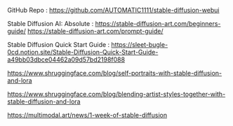 
GitHub Repo : https://github.com/AUTOMATIC1111/stable-diffusion-webui

Stable Diffusion AI: Absolute : https://stable-diffusion-art.com/beginners-guide/
https://stable-diffusion-art.com/prompt-guide/

Stable Diffusion Quick Start Guide : https://sleet-bugle-0cd.notion.site/Stable-Diffusion-Quick-Start-Guide-a49bb03dbce04462a09d57bd2198f088

https://www.shruggingface.com/blog/self-portraits-with-stable-diffusion-and-lora

https://www.shruggingface.com/blog/blending-artist-styles-together-with-stable-diffusion-and-lora

https://multimodal.art/news/1-week-of-stable-diffusion
